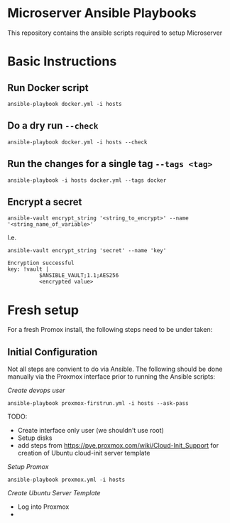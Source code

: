 # Microserver Ansible Playbooks

This repository contains the ansible scripts required to setup Microserver


# Basic Instructions

## Run Docker script

```
ansible-playbook docker.yml -i hosts
```

## Do a dry run ```--check```

```
ansible-playbook docker.yml -i hosts --check
```

## Run the changes for a single tag ```--tags <tag>```

```
ansible-playbook -i hosts docker.yml --tags docker
```

## Encrypt a secret

```
ansible-vault encrypt_string '<string_to_encrypt>' --name '<string_name_of_variable>'
```

I.e.
```
ansible-vault encrypt_string 'secret' --name 'key'

Encryption successful
key: !vault |
          $ANSIBLE_VAULT;1.1;AES256
          <encrypted value>
```

# Fresh setup

For a fresh Promox install, the following steps need to be under taken:

## Initial Configuration
Not all steps are convient to do via Ansible. The following should be done manually via the Proxmox interface prior to running the Ansible scripts:

*Create devops user*
```
ansible-playbook proxmox-firstrun.yml -i hosts --ask-pass
```

TODO:
* Create interface only user (we shouldn't use root)
* Setup disks
* add steps from https://pve.proxmox.com/wiki/Cloud-Init_Support for creation of Ubuntu cloud-init server template

*Setup Promox*
```
ansible-playbook proxmox.yml -i hosts
```

*Create Ubuntu Server Template*
* Log into Proxmox
* 
